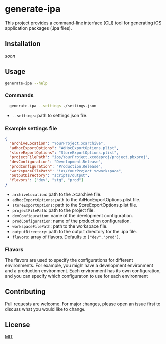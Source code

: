 # generate-ipa

This project provides a command-line interface (CLI) tool for generating iOS application packages (.ipa files).

## Installation

_soon_

## Usage

```bash
generate-ipa --help
```

### Commands

```bash
  generate-ipa --settings ./settings.json
```

- `--settings`: path to settings.json file.

### Example settings file

```json
{
  "archiveLocation": "YourProject.xcarchive",
  "adhocExportOptions": "AdHocExportOptions.plist",
  "storeExportOptions": "StoreExportOptions.plist",
  "projectFilePath": "ios/YourProject.xcodeproj/project.pbxproj",
  "devConfiguration": "Development.Release",
  "prodConfiguration": "Production.Release",
  "workspaceFilePath": "ios/YourProject.xcworkspace",
  "outputDirectory": "scripts/output",
  "flavors": ["dev", "stg", "prod"]
}
```

- `archiveLocation`: path to the .xcarchive file.
- `adhocExportOptions`: path to the AdHocExportOptions.plist file.
- `storeExportOptions`: path to the StoreExportOptions.plist file.
- `projectFilePath`: path to the project file.
- `devConfiguration`: name of the development configuration.
- `prodConfiguration`: name of the production configuration.
- `workspaceFilePath`: path to the workspace file.
- `outputDirectory`: path to the output directory for the .ipa file.
- `flavors`: array of flavors. Defaults to `["dev","prod"]`.

### Flavors

The flavors are used to specify the configurations for different environments. For example, you might have a development environment and a production environment. Each environment has its own configuration, and you can specify which configuration to use for each environment

## Contributing

Pull requests are welcome. For major changes, please open an issue first to discuss what you would like to change.

## License

[MIT](https://choosealicense.com/licenses/mit/)
